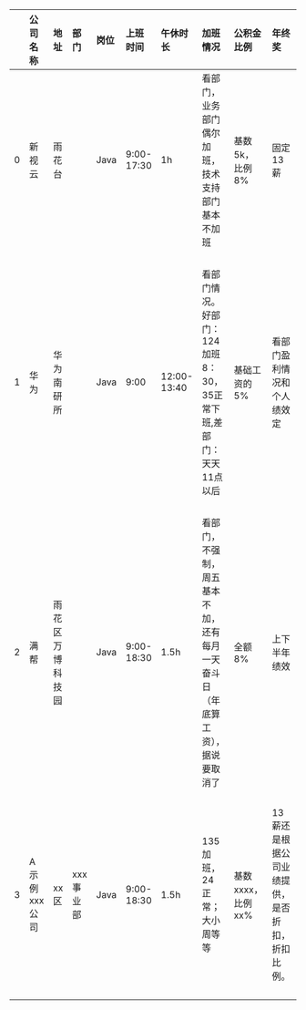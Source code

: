 |    | 公司名称     | 地址       | 部门     | 岗位   | 上班时间       | 午休时长        | 加班情况                                     | 公积金比例          | 年终奖                      | 试用期工资                       | 工位电脑情况                 | 年假                                   | 打卡情况                         | 其他备注   | 评论   |
|---:|:---------|:---------|:-------|:-----|:-----------|:------------|:-----------------------------------------|:---------------|:-------------------------|:----------------------------|:-----------------------|:-------------------------------------|:-----------------------------|:-------|:-----|
|  0 | 新视云      | 雨花台      |        | Java | 9:00-17:30 | 1h          | 看部门，业务部门偶尔加班，技术支持部门基本不加班                 | 基数5k，比例8%      | 固定13薪                    | 3年合同，试用期总共6个月，前三个月8折，后三个月全薪 | 配笔记本+显示器               | 5天年假+5天带薪病假（入职自动折算当年年假）              | 不打卡                          |        |      |
|  1 | 华为       | 华为南研所    |        | Java | 9:00       | 12:00-13:40 | 看部门情况。好部门：124加班8：30，35正常下班,差部门：天天11点以后   | 基础工资的5%        | 看部门盈利情况和个人绩效定            | 试用期6个月，100%工资不打折            | 配win台式机+双屏             | 没签奋斗协议的5天，但一般不给休，第二年可以换成钱。签了的自愿放弃年假了 | 必须按时打卡                       |        |      |
|  2 | 满帮       | 雨花区万博科技园 |        | Java | 9:00-18:30 | 1.5h        | 看部门，不强制， 周五基本不加，还有每月一天奋斗日（年底算工资）， 据说要取消了 | 全额8%           | 上下半年绩效                   |                             | 联想                     |                                      |                              |        |      |
|  3 | A示例xxx公司 | xx区      | xxx事业部 | Java | 9:00-18:30 | 1.5h        | 135 加班，24 正常；大小周等等                       | 基数 xxxx，比例 xx% | 13薪还是根据公司业绩提供，是否折扣，折扣比例。 | 是否打折，比如 xx%。                | 工位大小，环境，是否提供设备，设备型号种类。 | 是否有入职就有，是否有前置条件才有。                   | 是否严格打卡，使用的软件或者方式（比如钉钉或人脸识别）。 |        |      |